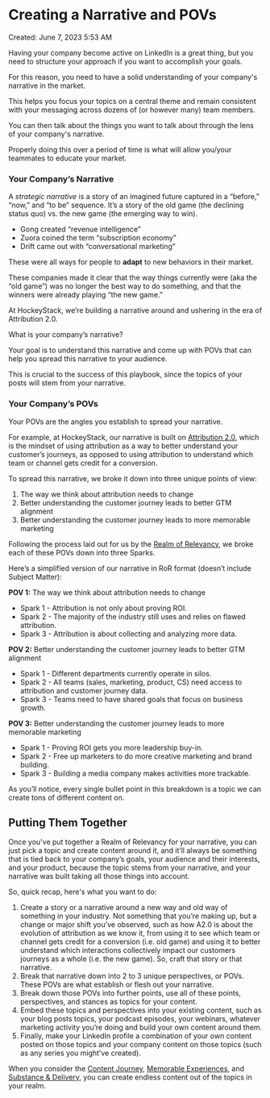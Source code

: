 # Creating a Narrative and POVs

Created: June 7, 2023 5:53 AM

Having your company become active on LinkedIn is a great thing, but you need to structure your approach if you want to accomplish your goals.

For this reason, you need to have a solid understanding of your company's narrative in the market.

This helps you focus your topics on a central theme and remain consistent with your messaging across dozens of (or however many) team members.

You can then talk about the things you want to talk about through the lens of your company's narrative.

Properly doing this over a period of time is what will allow you/your teammates to educate your market.

### Your Company’s Narrative

A *strategic narrative* is a story of an imagined future captured in a “before,” “now,” and “to be” sequence. It’s a story of the old game (the declining status quo) vs. the new game (the emerging way to win).

- Gong created “revenue intelligence”
- Zuora coined the term “subscription economy”
- Drift came out with “conversational marketing”

These were all ways for people to **adapt** to new behaviors in their market.

These companies made it clear that the way things currently were (aka the “old game”) was no longer the best way to do something, and that the winners were already playing “the new game.”

At HockeyStack, we’re building a narrative around and ushering in the era of Attribution 2.0.

What is your company’s narrative?

Your goal is to understand this narrative and come up with POVs that can help you spread this narrative to your audience.

This is crucial to the success of this playbook, since the topics of your posts will stem from your narrative.

### Your Company’s POVs

Your POVs are the angles you establish to spread your narrative.

For example, at HockeyStack, our narrative is built on [Attribution 2.0](https://hockeystack.com/attribution-2-0-blog-series), which is the mindset of using attribution as a way to better understand your customer’s journeys, as opposed to using attribution to understand which team or channel gets credit for a conversion.

To spread this narrative, we broke it down into three unique points of view:

1. The way we think about attribution needs to change
2. Better understanding the customer journey leads to better GTM alignment
3. Better understanding the customer journey leads to more memorable marketing

Following the process laid out for us by the [Realm of Relevancy](https://podcasts.apple.com/ua/podcast/the-easy-mode-framework-part-3-strategy/id1638429490?i=1000588694254), we broke each of these POVs down into three Sparks.

Here’s a simplified version of our narrative in RoR format (doesn’t include Subject Matter):

**POV 1:** The way we think about attribution needs to change

- Spark 1 - Attribution is not only about proving ROI.
- Spark 2 - The majority of the industry still uses and relies on flawed attribution.
- Spark 3 - Attribution is about collecting and analyzing more data.

**POV 2:** Better understanding the customer journey leads to better GTM alignment

- Spark 1 - Different departments currently operate in silos.
- Spark 2 - All teams (sales, marketing, product, CS) need access to attribution and customer journey data.
- Spark 3 - Teams need to have shared goals that focus on business growth.

**POV 3:** Better understanding the customer journey leads to more memorable marketing

- Spark 1 - Proving ROI gets you more leadership buy-in.
- Spark 2 - Free up marketers to do more creative marketing and brand building.
- Spark 3 - Building a media company makes activities more trackable.

As you’ll notice, every single bullet point in this breakdown is a topic we can create tons of different content on.

## Putting Them Together

Once you've put together a Realm of Relevancy for your narrative, you can just pick a topic and create content around it, and it’ll always be something that is tied back to your company’s goals, your audience and their interests, and your product, because the topic stems from your narrative, and your narrative was built taking all those things into account. 

So, quick recap, here's what you want to do:

1. Create a story or a narrative around a new way and old way of something in your industry. Not something that you’re making up, but a change or major shift you’ve observed, such as how A2.0 is about the evolution of attribution as we know it, from using it to see which team or channel gets credit for a conversion (i.e. old game) and using it to better understand which interactions collectively impact our customers journeys as a whole (i.e. the new game). So, craft that story or that narrative. 
2. Break that narrative down into 2 to 3 unique perspectives, or POVs. These POVs are what establish or flesh out your narrative. 
3. Break down those POVs into further points, use all of these points, perspectives, and stances as topics for your content.
4. Embed these topics and perspectives into your existing content, such as your blog posts topics, your podcast episodes, your webinars, whatever marketing activity you’re doing and build your own content around them.
5. Finally, make your LinkedIn profile a combination of your own content posted on those topics and your company content on those topics (such as any series you might’ve created). 

When you consider the [Content Journey](https://hockeystack.com/academy/episodes/content-journey), [Memorable Experiences](https://hockeystack.com/academy/episodes/memorable-experiences), and [Substance & Delivery](https://hockeystack.com/academy/episodes/content-repurposing), you can create endless content out of the topics in your realm.